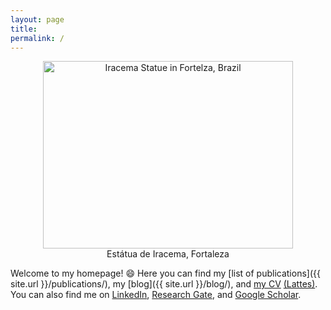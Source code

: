 ```yaml
---
layout: page
title:
permalink: /
---
```


<div align="center">
	<figure>
	    <img src="{{ site.url }}/assets/image/iracema.jpg" alt="Iracema Statue in Fortelza, Brazil" height="300" width="400">
	    <figcaption>Estátua de Iracema, Fortaleza</figcaption>
	</figure>
</div>

Welcome to my homepage! 😄 Here you can find my [list of publications]({{ site.url }}/publications/), my [blog]({{ site.url }}/blog/), and [my CV](https://github.com/lnribeiro/cv/blob/master/cv.pdf) [(Lattes)](http://buscatextual.cnpq.br/buscatextual/visualizacv.do?id=K4472660Y7). You can also find me on [LinkedIn](https://www.linkedin.com/in/lucas-nogueira-ribeiro-009a0a169), [Research Gate](https://www.researchgate.net/profile/Lucas_Ribeiro3), and [Google Scholar](https://scholar.google.com.br/citations?user=STk6opQAAAAJ).

